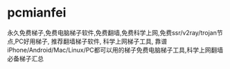 # pcmianfei
永久免费梯子,免费电脑梯子软件,免费翻墙,免费科学上网,免费ssr/v2ray/trojan节点,PC好用梯子, 推荐翻墙梯子软件, 科学上网梯子工具, 靠谱iPhone/Android/Mac/Linux/PC都可以用的梯子免费电脑梯子工具,科学上网翻墙必备梯子汇总
